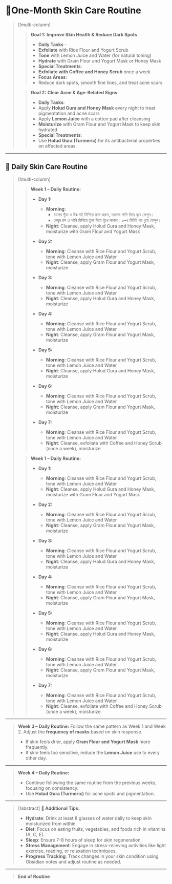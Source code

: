 # 🌼One-Month Skin Care Routine
>[!multi-column]
>
>> **Goal 1:** **Improve Skin Health & Reduce Dark Spots**
>> - **Daily Tasks** -
>> 	- **Exfoliate** with Rice Flour and Yogurt Scrub
>> 	- **Tone** with Lemon Juice and Water (for natural toning)
>> 	- **Hydrate** with Gram Flour and Yogurt Mask or Honey Mask
>> - **Special Treatments**:
>> 	- **Exfoliate with Coffee and Honey Scrub** once a week
>> - **Focus Areas**:
>> 	- Reduce dark spots, smooth fine lines, and treat acne scars
>
>> **Goal 2:** **Clear Acne & Age-Related Signs**
>> - **Daily Tasks**:
>> 	- Apply **Holud Gura and Honey Mask** every night to treat pigmentation and acne scars
>> 	- Apply **Lemon Juice** with a cotton pad after cleansing
>> 	- **Moisturize** with Gram Flour and Yogurt Mask to keep skin hydrated
>> - **Special Treatments**:
>> 	- Use **Holud Gura (Turmeric)** for its antibacterial properties on affected areas.
>

---

## 📅 Daily Skin Care Routine

>[!multi-column]
>
>> **Week 1 – Daily Routine:**
>> - **Day 1:**
>> 	  - **Morning**: 
>> 		  - চালের গুঁড়া ও টক দই মিশিয়ে স্ক্রাব করুন, তারপর পানি দিয়ে ধুয়ে ফেলুন।
>> 		  - লেবুর রস ও পানি মিশিয়ে তুলা দিয়ে মুখে লাগান। ৫–৭ মিনিট পর ধুয়ে ফেলুন।
>> 	  - **Night**: Cleanse, apply Holud Gura and Honey Mask, moisturize with Gram Flour and Yogurt Mask
>>     
>> - **Day 2:**
>> 	  - **Morning**: Cleanse with Rice Flour and Yogurt Scrub, tone with Lemon Juice and Water
>> 	  - **Night**: Cleanse, apply Gram Flour and Yogurt Mask, moisturize
>>     
>> - **Day 3:**
>> 	  - **Morning**: Cleanse with Rice Flour and Yogurt Scrub, tone with Lemon Juice and Water
>> 	  - **Night**: Cleanse, apply Holud Gura and Honey Mask, moisturize
>> 	
>> - **Day 4:**
>> 	  - **Morning**: Cleanse with Rice Flour and Yogurt Scrub, tone with Lemon Juice and Water
>> 	  - **Night**: Cleanse, apply Gram Flour and Yogurt Mask, moisturize
>> 	  
>> - **Day 5:**
>> 	  - **Morning**: Cleanse with Rice Flour and Yogurt Scrub, tone with Lemon Juice and Water
>> 	  - **Night**: Cleanse, apply Holud Gura and Honey Mask, moisturize
>> 	   
>> - **Day 6:**
>> 	  - **Morning**: Cleanse with Rice Flour and Yogurt Scrub, tone with Lemon Juice and Water
>> 	  - **Night**: Cleanse, apply Gram Flour and Yogurt Mask, moisturize
>> 	
>> - **Day 7:**
>> 	  - **Morning**: Cleanse with Rice Flour and Yogurt Scrub, tone with Lemon Juice and Water
>> 	  - **Night**: Cleanse, exfoliate with Coffee and Honey Scrub (once a week), moisturize
>
>> **Week 1 – Daily Routine:**
>> - **Day 1:**
>> 	  - **Morning**: Cleanse with Rice Flour and Yogurt Scrub, tone with Lemon Juice and Water
>> 	  - **Night**: Cleanse, apply Holud Gura and Honey Mask, moisturize with Gram Flour and Yogurt Mask
>>     
>> - **Day 2:**
>> 	  - **Morning**: Cleanse with Rice Flour and Yogurt Scrub, tone with Lemon Juice and Water
>> 	  - **Night**: Cleanse, apply Gram Flour and Yogurt Mask, moisturize
>>     
>> - **Day 3:**
>> 	  - **Morning**: Cleanse with Rice Flour and Yogurt Scrub, tone with Lemon Juice and Water
>> 	  - **Night**: Cleanse, apply Holud Gura and Honey Mask, moisturize
>> 	
>> - **Day 4:**
>> 	  - **Morning**: Cleanse with Rice Flour and Yogurt Scrub, tone with Lemon Juice and Water
>> 	  - **Night**: Cleanse, apply Gram Flour and Yogurt Mask, moisturize
>> 	  
>> - **Day 5:**
>> 	  - **Morning**: Cleanse with Rice Flour and Yogurt Scrub, tone with Lemon Juice and Water
>> 	  - **Night**: Cleanse, apply Holud Gura and Honey Mask, moisturize
>> 	   
>> - **Day 6:**
>> 	  - **Morning**: Cleanse with Rice Flour and Yogurt Scrub, tone with Lemon Juice and Water
>> 	  - **Night**: Cleanse, apply Gram Flour and Yogurt Mask, moisturize
>> 	
>> - **Day 7:**
>> 	  - **Morning**: Cleanse with Rice Flour and Yogurt Scrub, tone with Lemon Juice and Water
>> 	  - **Night**: Cleanse, exfoliate with Coffee and Honey Scrub (once a week), moisturize



---

> **Week 3 – Daily Routine:**
> Follow the same pattern as Week 1 and Week 2. Adjust the **frequency of masks** based on skin response.  
> - If skin feels drier, apply **Gram Flour and Yogurt Mask** more frequently.  
> - If skin feels too sensitive, reduce the **Lemon Juice** use to every other day.

---
 
> **Week 4 – Daily Routine:**
> - Continue following the same routine from the previous weeks, focusing on consistency.  
> - Use **Holud Gura (Turmeric)** for acne spots and pigmentation.

---
 
> [!abstract] **🥗 Additional Tips:**
> - **Hydrate**: Drink at least 8 glasses of water daily to keep skin moisturized from within.
> - **Diet**: Focus on eating fruits, vegetables, and foods rich in vitamins (A, C, E).
> - **Sleep**: Ensure 7-8 hours of sleep for skin regeneration.
> - **Stress Management**: Engage in stress-relieving activities like light exercise, reading, or relaxation techniques.
> - **Progress Tracking**: Track changes in your skin condition using Obsidian notes and adjust routine as needed.

---

> **End of Routine**